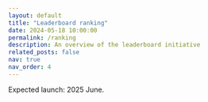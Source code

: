 ```yaml
---
layout: default
title: "Leaderboard ranking"
date: 2024-05-18 10:00:00
permalink: /ranking
description: An overview of the leaderboard initiative
related_posts: false
nav: true
nav_order: 4
---
```


Expected launch: 2025 June.